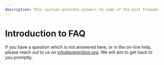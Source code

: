 ```yaml
---
description: This section provides answers to some of the most frequently asked questions.
---
```


# Introduction to FAQ

If you have a question which is not answered here, or in the on-line help, please reach out to us on info@preignition.org.  We will aim to get back to you promptly.
